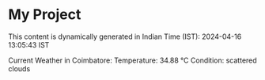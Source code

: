 # My Project

This content is dynamically generated in Indian Time (IST): 2024-04-16 13:05:43 IST


Current Weather in Coimbatore:
Temperature: 34.88 °C
Condition: scattered clouds
